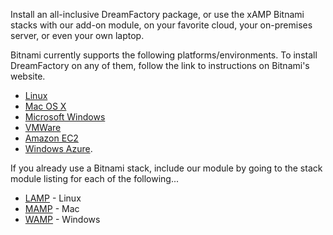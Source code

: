 Install an all-inclusive DreamFactory package, or use the xAMP Bitnami stacks with our add-on module, on your favorite cloud, your on-premises server, or even your own laptop.

Bitnami currently supports the following platforms/environments. To install DreamFactory on any of them, follow the link to instructions on Bitnami's website.

* [Linux](https://bitnami.com/stack/dreamfactory/installer#linux)
* [Mac OS X](https://bitnami.com/stack/dreamfactory/installer#osx)
* [Microsoft Windows](https://bitnami.com/stack/dreamfactory/installer#windows)
* [VMWare](https://bitnami.com/stack/dreamfactory/virtual-machine)
* [Amazon EC2](https://bitnami.com/stack/dreamfactory/cloud/amazon)
* [Windows Azure](https://bitnami.com/stack/dreamfactory/cloud/azure).

If you already use a Bitnami stack, include our module by going to the stack module listing for each of the following...

* [LAMP](https://bitnami.com/stack/lamp/modules#dreamfactory) - Linux
* [MAMP](https://bitnami.com/stack/mamp/modules#dreamfactory) - Mac
* [WAMP](https://bitnami.com/stack/wamp/modules#dreamfactory) - Windows
